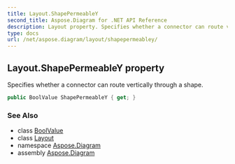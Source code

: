 ```yaml
---
title: Layout.ShapePermeableY
second_title: Aspose.Diagram for .NET API Reference
description: Layout property. Specifies whether a connector can route vertically through a shape
type: docs
url: /net/aspose.diagram/layout/shapepermeabley/
---
```

## Layout.ShapePermeableY property

Specifies whether a connector can route vertically through a shape.

```csharp
public BoolValue ShapePermeableY { get; }
```

### See Also

* class [BoolValue](../../boolvalue/)
* class [Layout](../)
* namespace [Aspose.Diagram](../../layout/)
* assembly [Aspose.Diagram](../../../)


